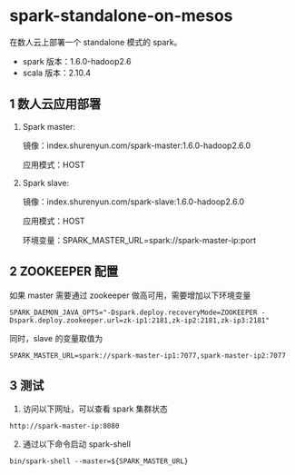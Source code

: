 # spark-standalone-on-mesos

在数人云上部署一个 standalone 模式的 spark。

* spark 版本：1.6.0-hadoop2.6  
* scala 版本：2.10.4

## 1 数人云应用部署

1. Spark master:

	镜像：index.shurenyun.com/spark-master:1.6.0-hadoop2.6.0  
	
	应用模式：HOST

2. Spark slave:

	镜像：index.shurenyun.com/spark-slave:1.6.0-hadoop2.6.0  
	
	应用模式：HOST
	
	环境变量：SPARK_MASTER_URL=spark://spark-master-ip:port  

## 2 ZOOKEEPER 配置

如果 master 需要通过 zookeeper 做高可用，需要增加以下环境变量  

```SPARK_DAEMON_JAVA_OPTS="-Dspark.deploy.recoveryMode=ZOOKEEPER -Dspark.deploy.zookeeper.url=zk-ip1:2181,zk-ip2:2181,zk-ip3:2181"```  

同时，slave 的变量取值为

```SPARK_MASTER_URL=spark://spark-master-ip1:7077,spark-master-ip2:7077 ```  
  
## 3 测试  

1. 访问以下网址，可以查看 spark 集群状态

``` http://spark-master-ip:8080 ```  

2. 通过以下命令启动 spark-shell

```bin/spark-shell --master=${SPARK_MASTER_URL}```


